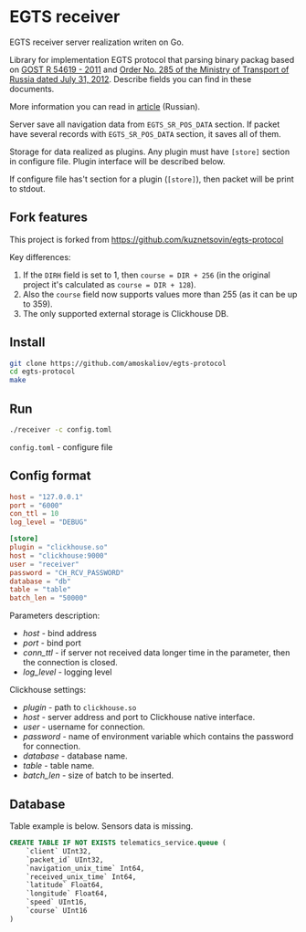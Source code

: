 # EGTS receiver

EGTS receiver server realization writen on Go. 

Library for implementation EGTS protocol that parsing binary packag based on 
[GOST R 54619 - 2011](./docs`/gost54619-2011.pdf) and 
[Order No. 285 of the Ministry of Transport of Russia dated July 31, 2012](./docs/mitransNo285.pdf). 
Describe fields you can find in these documents. 

More information you can read in [article](https://www.swe-notes.ru/post/protocol-egts/) (Russian).
 
Server save all navigation data from ```EGTS_SR_POS_DATA``` section. If packet have several records with 
```EGTS_SR_POS_DATA``` section, it saves all of them. 

Storage for data realized as plugins. Any plugin must have ```[store]``` section in configure file. 
Plugin interface will be described below.

If configure file has't section for a plugin (```[store]```), then packet will be print to stdout.

## Fork features

This project is forked from https://github.com/kuznetsovin/egts-protocol

Key differences:
1. If the `DIRH` field is set to 1, then `course = DIR + 256` (in the original project it's calculated as `course = DIR + 128`).
2. Also the `course` field now supports values more than 255 (as it can be up to 359).
3. The only supported external storage is Clickhouse DB.

## Install

```bash
git clone https://github.com/amoskaliov/egts-protocol
cd egts-protocol
make
```

## Run

```bash
./receiver -c config.toml
```

```config.toml``` - configure file

## Config format

```toml
host = "127.0.0.1"
port = "6000"
con_ttl = 10
log_level = "DEBUG"

[store]
plugin = "clickhouse.so"
host = "clickhouse:9000"
user = "receiver"
password = "CH_RCV_PASSWORD"
database = "db"
table = "table"
batch_len = "50000"
```

Parameters description:

- *host* - bind address  
- *port* - bind port 
- *conn_ttl* - if server not received data longer time in the parameter, then the connection is closed. 
- *log_level* - logging level

Clickhouse settings:

- *plugin* - path to `clickhouse.so`
- *host* - server address and port to Clickhouse native interface.
- *user* - username for connection.
- *password* - name of environment variable which contains the password for connection.
- *database* - database name.
- *table* - table name.
- *batch_len* - size of batch to be inserted.

## Database

Table example is below. Sensors data is missing.

```sql
CREATE TABLE IF NOT EXISTS telematics_service.queue (
    `client` UInt32,
    `packet_id` UInt32,
    `navigation_unix_time` Int64,
    `received_unix_time` Int64,
    `latitude` Float64,
    `longitude` Float64,
    `speed` UInt16,
    `course` UInt16
)
```